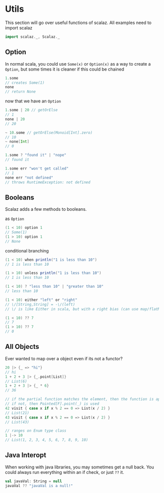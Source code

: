# Utils
This section will go over useful functions of scalaz.  All examples need to import scalaz

```scala
import scalaz._, Scalaz._
```

## Option
In normal scala, you could use `Some(x)` or `Option(x)` as a way to create a `Option`, but some times it is cleaner if this could be chained

```scala
1.some
// creates Some(1)
none
// return None
```

now that we have an `Option`

```scala
1.some | 20 // getOrElse
// 1
none | 20
// 20

~ 10.some // getOrElse(Monoid[Int].zero)
// 10
~ none[Int]
// 0

1.some ? "found it" | "nope"
// found it

1.some err "won't get called"
// 1
none err "not defined"
// throws RuntimeException: not defined
```

## Booleans
Scalaz adds a few methods to booleans.

as `Option`

```scala
(1 < 10) option 1
// Some(1)
(1 > 10) option 1
// None
```

conditional branching

```scala
(1 < 10) when println("1 is less than 10")
// 1 is less than 10

(1 > 10) unless println("1 is less than 10")
// 1 is less than 10

(1 < 10) ? "less than 10" | "greater than 10"
// less than 10

(1 < 10) either "left" or "right"
// \/[String,String] = -\/(left)
// \/ is like Either in scala, but with a right bias (can use map/flatMap without projecting right)

(1 < 10) ?? 7
// 7
(1 > 10) ?? 7
// 0
```

## All Objects
Ever wanted to map over a object even if its not a functor?

```scala
20 |> {_ => "hi"}
// hi
1 + 2 + 3 |> {_.point[List]}
// List(6)
1 + 2 + 3 |> {_ * 6}
// 36

// if the partial function matches the element, then the function is applied
// if not, then Pointed[F].point(_) is used
42 visit { case x if x % 2 == 0 => List(x / 2) }
// List(21)
43 visit { case x if x % 2 == 0 => List(x / 2) }
// List(43)

// ranges on Enum type class
1 |-> 10
// List(1, 2, 3, 4, 5, 6, 7, 8, 9, 10)
```

## Java Interopt
When working with java libraries, you may sometimes get a null back.  You could always run everything within an if check, or just `??` it.

```scala
val javaVal: String = null
javaVal ?? "javaVal is a null!"
```
